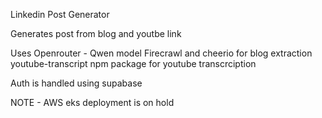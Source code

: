 Linkedin Post Generator 

Generates post from blog and youtbe link

Uses
Openrouter - Qwen model
Firecrawl and cheerio for blog extraction
youtube-transcript npm package for youtube transcrciption

Auth is handled using supabase


NOTE - AWS eks deployment is on hold
